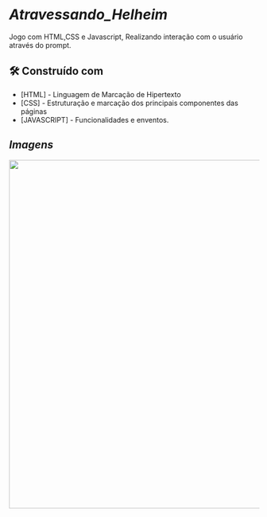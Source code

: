 
# *Atravessando_Helheim*
Jogo com HTML,CSS e   Javascript, Realizando interação com o usuário através do prompt. 

## 🛠️ Construído com
* [HTML] - Linguagem de Marcação de Hipertexto
* [CSS] - Estruturação e marcação dos principais componentes das páginas
* [JAVASCRIPT] - Funcionalidades e enventos. 
## *Imagens*

<p align="center">
    <img width="700px" src=""C:\Users\MOURA-04\Desktop\Pagina inicial - Jogo.png"">
</p>
